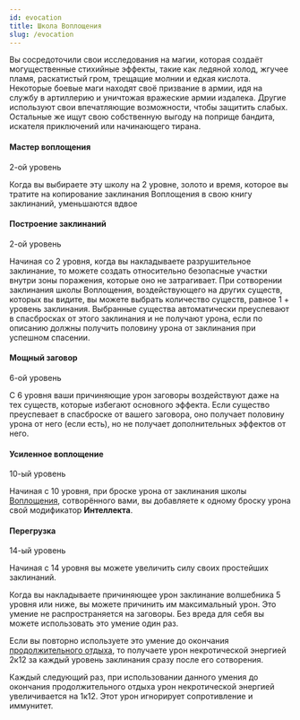 ```yaml
---
id: evocation
title: Школа Воплощения
slug: /evocation
---
```

Вы сосредоточили свои исследования на магии, которая создаёт могущественные стихийные эффекты, такие как ледяной холод, жгучее пламя, раскатистый гром, трещащие молнии и едкая кислота. Некоторые боевые маги находят своё призвание в армии, идя на службу в артиллерию и уничтожая вражеские армии издалека. Другие используют свои впечатляющие возможности, чтобы защитить слабых. Остальные же ищут свою собственную выгоду на поприще бандита, искателя приключений или начинающего тирана.

#### Мастер воплощения  
2-ой уровень

Когда вы выбираете эту школу на 2 уровне, золото и время, которое вы тратите на копирование заклинания Воплощения в свою книгу заклинаний, уменьшаются вдвое

#### Построение заклинаний
2-ой уровень

Начиная со 2 уровня, когда вы накладываете разрушительное заклинание, то можете создать относительно безопасные участки внутри зоны поражения, которые оно не затрагивает. При сотворении заклинания школы Воплощения, воздействующего на других существ, которых вы видите, вы можете выбрать количество существ, равное 1 + уровень заклинания. Выбранные существа автоматически преуспевают в спасбросках от этого заклинания и не получают урона, если по описанию должны получить половину урона от заклинания при успешном спасении.

#### Мощный заговор  
6-ой уровень

С 6 уровня ваши причиняющие урон заговоры воздействуют даже на тех существ, которые избегают основного эффекта. Если существо преуспевает в спасброске от вашего заговора, оно получает половину урона от него (если есть), но не получает дополнительных эффектов от него.

#### Усиленное воплощение  
10-ый уровень

Начиная с 10 уровня, при броске урона от заклинания школы [Воплощения](https://ttg.club/screens/Evocation), сотворённого вами, вы добавляете к одному броску урона свой модификатор **Интеллекта**.

#### Перегрузка  
14-ый уровень

Начиная с 14 уровня вы можете увеличить силу своих простейших заклинаний.

Когда вы накладываете причиняющее урон заклинание волшебника 5 уровня или ниже, вы можете причинить им максимальный урон. Это умение не распространяется на заговоры. Без вреда для себя вы можете использовать это умение один раз.

Если вы повторно используете это умение до окончания [продолжительного отдыха](https://ttg.club/screens/long_rest), то получаете урон некротической энергией 2к12 за каждый уровень заклинания сразу после его сотворения.

Каждый следующий раз, при использовании данного умения до окончания продолжительного отдыха урон некротической энергией увеличивается на 1к12. Этот урон игнорирует сопротивление и иммунитет.